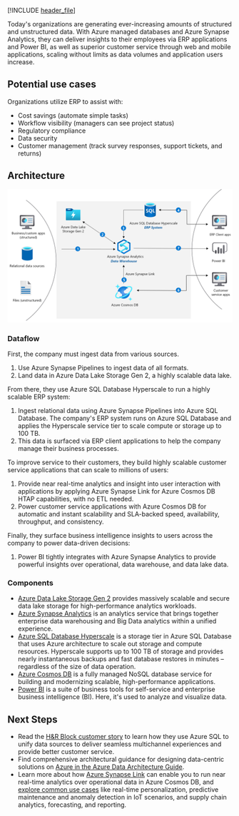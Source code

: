 [!INCLUDE [header_file](../../../includes/sol-idea-header.md)]

Today's organizations are generating ever-increasing amounts of structured and unstructured data. With Azure managed databases and Azure Synapse Analytics, they can deliver insights to their employees via ERP applications and Power BI, as well as superior customer service through web and mobile applications, scaling without limits as data volumes and application users increase.

## Potential use cases

Organizations utilize ERP to assist with:

- Cost savings (automate simple tasks)
- Workflow visibility (managers can see project status)
- Regulatory compliance
- Data security
- Customer management (track survey responses, support tickets, and returns)

## Architecture

![Architecture Diagram](../media/erp-customer-service.png)

### Dataflow

First, the company must ingest data from various sources.

1. Use Azure Synapse Pipelines to ingest data of all formats.
2. Land data in Azure Data Lake Storage Gen 2, a highly scalable data lake.

From there, they use Azure SQL Database Hyperscale to run a highly scalable ERP system:

1. Ingest relational data using Azure Synapse Pipelines into Azure SQL Database. The company's ERP system runs on Azure SQL Database and applies the Hyperscale service tier to scale compute or storage up to 100 TB.
2. This data is surfaced via ERP client applications to help the company manage their business processes.

To improve service to their customers, they build highly scalable customer service applications that can scale to millions of users:

1. Provide near real-time analytics and insight into user interaction with applications by applying Azure Synapse Link for Azure Cosmos DB HTAP capabilities, with no ETL needed.
2. Power customer service applications with Azure Cosmos DB for automatic and instant scalability and SLA-backed speed, availability, throughput, and consistency.

Finally, they surface business intelligence insights to users across the company to power data-driven decisions:

1. Power BI tightly integrates with Azure Synapse Analytics to provide powerful insights over operational, data warehouse, and data lake data.

### Components

- [Azure Data Lake Storage Gen 2](/azure/storage/blobs/data-lake-storage-introduction) provides massively scalable and secure data lake storage for high-performance analytics workloads.
- [Azure Synapse Analytics](/azure/synapse-analytics/sql-data-warehouse/sql-data-warehouse-overview-what-is) is an analytics service that brings together enterprise data warehousing and Big Data analytics within a unified experience.
- [Azure SQL Database Hyperscale](/azure/azure-sql/database/service-tier-hyperscale) is a storage tier in Azure SQL Database that uses Azure architecture to scale out storage and compute resources.  Hyperscale supports up to 100 TB of storage and provides nearly instantaneous backups and fast database restores in minutes – regardless of the size of data operation.
- [Azure Cosmos DB](/azure/cosmos-db/introduction) is a fully managed NoSQL database service for building and modernizing scalable, high-performance applications.
- [Power BI](/power-bi/fundamentals/power-bi-overview) is a suite of business tools for self-service and enterprise business intelligence (BI). Here, it's used to analyze and visualize data.

## Next Steps

- Read the [H&R Block customer story](https://customers.microsoft.com/story/724156-hr-block-professional-services-azure-sql-server) to learn how they use Azure SQL to unify data sources to deliver seamless multichannel experiences and provide better customer service.
- Find comprehensive architectural guidance for designing data-centric solutions on [Azure in the Azure Data Architecture Guide](../../data-guide/index.md).
- Learn more about how [Azure Synapse Link](/azure/cosmos-db/synapse-link) can enable you to run near real-time analytics over operational data in Azure Cosmos DB, and [explore common use cases](/azure/cosmos-db/synapse-link-use-cases) like real-time personalization, predictive maintenance and anomaly detection in IoT scenarios, and supply chain analytics, forecasting, and reporting.
